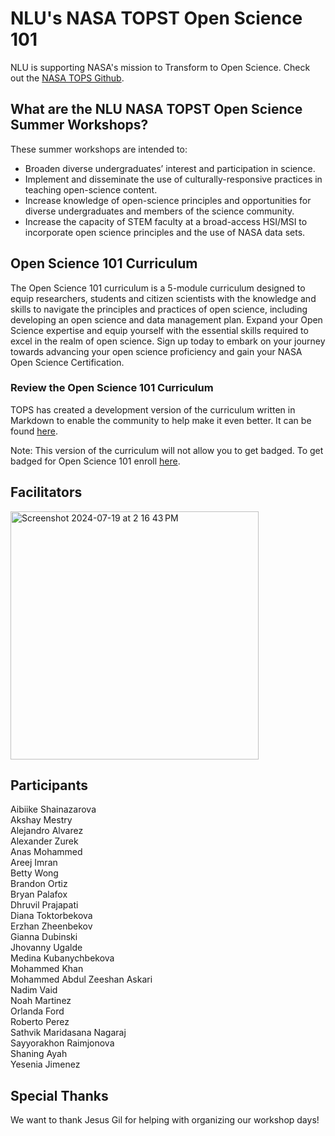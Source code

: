 # NLU's NASA TOPST Open Science 101

NLU is supporting NASA's mission to Transform to Open Science. 
Check out the [NASA TOPS Github](https://github.com/nasa/Transform-to-Open-Science/blob/main/README.md#open-science-101-curriculum).

## What are the NLU NASA TOPST Open Science Summer Workshops?

These summer workshops are intended to: 
- Broaden diverse undergraduates’ interest and participation in science.
- Implement and disseminate the use of culturally-responsive practices in teaching open-science content.
- Increase knowledge of open-science principles and opportunities for diverse undergraduates and members of the science community.
- Increase the capacity of STEM faculty at a broad-access HSI/MSI to incorporate open science principles and the use of NASA data sets.

## Open Science 101 Curriculum

The Open Science 101 curriculum is a 5-module curriculum designed to equip researchers, students and citizen scientists with the knowledge and skills to navigate the principles and practices of open science, including developing an open science and data management plan. Expand your Open Science expertise and equip yourself with the essential skills required to excel in the realm of open science. Sign up today to embark on your journey towards advancing your open science proficiency and gain your NASA Open Science Certification.

### Review the Open Science 101 Curriculum

TOPS has created a development version of the curriculum written in Markdown to enable the community to help make it even better. It can be found [here](https://github.com/nasa/Transform-to-Open-Science/tree/open-science-101).

Note: This version of the curriculum will not allow you to get badged. To get badged for Open Science 101 enroll [here](https://nasa.github.io/Transform-to-Open-Science/take-os101/).


## Facilitators
<img width="397" alt="Screenshot 2024-07-19 at 2 16 43 PM" src="https://github.com/user-attachments/assets/27dc4a89-973c-49f3-851f-7043a524002f">


## Participants
Aibiike	Shainazarova  
Akshay Mestry  
Alejandro	Alvarez  
Alexander	Zurek  
Anas Mohammed  
Areej Imran  
Betty	Wong  
Brandon	Ortiz  
Bryan	Palafox  
Dhruvil	Prajapati  
Diana Toktorbekova   
Erzhan Zheenbekov  
Gianna Dubinski  
Jhovanny Ugalde  
Medina	Kubanychbekova   
Mohammed Khan   
Mohammed Abdul Zeeshan Askari  
Nadim Vaid  
Noah Martinez  
Orlanda	Ford  
Roberto	Perez  
Sathvik	Maridasana Nagaraj  
Sayyorakhon	Raimjonova  
Shaning	Ayah  
Yesenia Jimenez   


## Special Thanks

We want to thank Jesus Gil for helping with organizing our workshop days!
